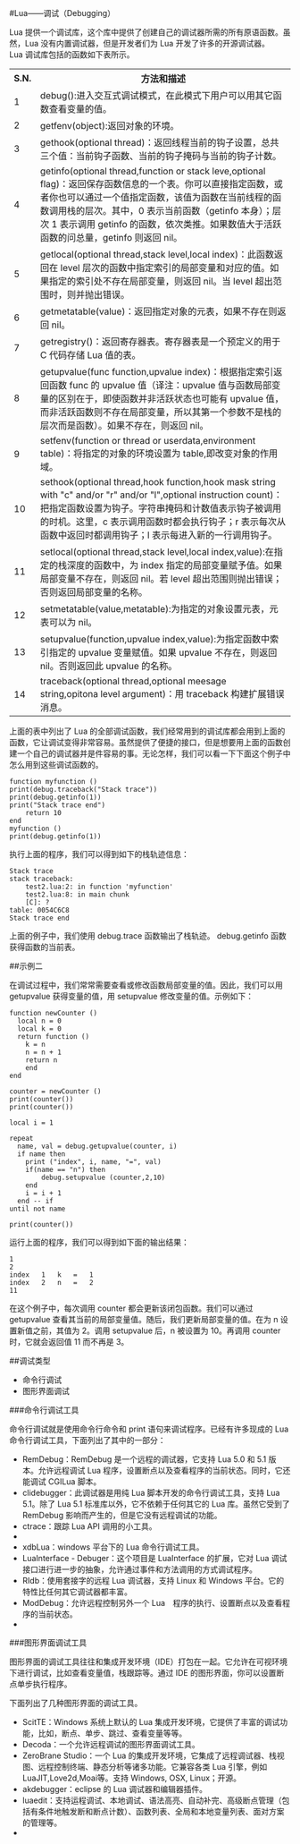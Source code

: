#Lua——调试（Debugging）  

Lua 提供一个调试库，这个库中提供了创建自己的调试器所需的所有原语函数。虽然，Lua 没有内置调试器，但是开发者们为 Lua 开发了许多的开源调试器。  
Lua 调试库包括的函数如下表所示。  
<table>
	<tr>
		<th>S.N.</th>
		<th>方法和描述</th>
	</tr>
	<tr>
	<td>1</td>
		<td>debug():进入交互式调试模式，在此模式下用户可以用其它函数查看变量的值。</td>
	</tr>
	<tr>
		<td>2</td>
		<td>getfenv(object):返回对象的环境。</td>
	</tr>
	<tr>
		<td>3</td>
		<td>gethook(optional thread)：返回线程当前的钩子设置，总共三个值：当前钩子函数、当前的钩子掩码与当前的钩子计数。</td>
	</tr>
	<tr>
		<td>4</td>
		<td>getinfo(optional thread,function or stack leve,optional flag)：返回保存函数信息的一个表。你可以直接指定函数，或者你也可以通过一个值指定函数，该值为函数在当前线程的函数调用栈的层次。其中，0 表示当前函数（getinfo 本身）；层次 1 表示调用 getinfo 的函数，依次类推。如果数值大于活跃函数的问总量，getinfo 则返回 nil。</td>
	</tr>
	<tr>
		<td>5</td>
		<td>getlocal(optional thread,stack level,local index)：此函数返回在 level 层次的函数中指定索引的局部变量和对应的值。如果指定的索引处不存在局部变量，则返回 nil。当 level 超出范围时，则并抛出错误。</td>
	</tr>
	<tr>
		<td>6</td>
		<td>getmetatable(value)：返回指定对象的元表，如果不存在则返回 nil。</td>
	</tr>
	<tr>
		<td>7</td>
		<td>getregistry()：返回寄存器表。寄存器表是一个预定义的用于 C 代码存储 Lua 值的表。</td>
	</tr>
	<tr>
		<td>8</td>
		<td>getupvalue(func function,upvalue index)：根据指定索引返回函数 func 的 upvalue 值（译注：upvalue 值与函数局部变量的区别在于，即使函数并非活跃状态也可能有 upvalue 值，而非活跃函数则不存在局部变量，所以其第一个参数不是栈的层次而是函数）。如果不存在，则返回 nil。</td>
	</tr>
	<tr>
		<td>9</td>
		<td>setfenv(function or thread or userdata,environment table)：将指定的对象的环境设置为 table,即改变对象的作用域。</td>
	</tr>
	<tr>
		<td>10</td>
		<td>sethook(optional thread,hook function,hook mask string with "c" and/or "r" and/or "l",optional instruction count)：把指定函数设置为钩子。字符串掩码和计数值表示钩子被调用的时机。这里，c 表示调用函数时都会执行钩子；r 表示每次从函数中返回时都调用钩子；l 表示每进入新的一行调用钩子。</td>
	</tr>
	<tr>
		<td>11</td>
		<td>setlocal(optional thread,stack level,local index,value):在指定的栈深度的函数中，为 index 指定的局部变量赋予值。如果局部变量不存在，则返回 nil。若 level 超出范围则抛出错误；否则返回局部变量的名称。</td>
	</tr>
	<tr>
		<td>12</td>
		<td>setmetatable(value,metatable):为指定的对象设置元表，元表可以为 nil。</td>
	</tr>
	<tr>
		<td>13</td>
		<td>setupvalue(function,upvalue index,value):为指定函数中索引指定的 upvalue 变量赋值。如果 upvalue 不存在，则返回 nil。否则返回此 upvalue 的名称。</td>
	</tr>
	<tr>
		<td>14</td>
		<td>traceback(optional thread,optional meesage string,opitona level argument)：用 traceback 构建扩展错误消息。</td>
	</tr>
</table>
上面的表中列出了 Lua 的全部调试函数，我们经常用到的调试库都会用到上面的函数，它让调试变得非常容易。虽然提供了便捷的接口，但是想要用上面的函数创建一个自己的调试器并是件容易的事。无论怎样，我们可以看一下下面这个例子中怎么用到这些调试函数的。  

```
function myfunction ()
print(debug.traceback("Stack trace"))
print(debug.getinfo(1))
print("Stack trace end")
	return 10
end
myfunction ()
print(debug.getinfo(1))
```

执行上面的程序，我们可以得到如下的栈轨迹信息：  

```
Stack trace
stack traceback:
	test2.lua:2: in function 'myfunction'
	test2.lua:8: in main chunk
	[C]: ?
table: 0054C6C8
Stack trace end
```  

上面的例子中，我们使用 debug.trace 函数输出了栈轨迹。 debug.getinfo 函数获得函数的当前表。  

##示例二  

在调试过程中，我们常常需要查看或修改函数局部变量的值。因此，我们可以用 getupvalue 获得变量的值，用 setupvalue 修改变量的值。示例如下：  

```
function newCounter ()
  local n = 0
  local k = 0
  return function ()
    k = n
    n = n + 1
    return n
    end
end

counter = newCounter ()
print(counter())
print(counter())

local i = 1

repeat
  name, val = debug.getupvalue(counter, i)
  if name then
    print ("index", i, name, "=", val)
	if(name == "n") then
		debug.setupvalue (counter,2,10)
	end
    i = i + 1
  end -- if
until not name

print(counter())
```  

运行上面的程序，我们可以得到如下面的输出结果：  

```
1
2
index	1	k	=	1
index	2	n	=	2
11
```  

在这个例子中，每次调用 counter 都会更新该闭包函数。我们可以通过 getupvalue 查看其当前的局部变量值。随后，我们更新局部变量的值。在为 n 设置新值之前，其值为 2。调用 setupvalue 后，n 被设置为 10。再调用 counter 时，它就会返回值 11 而不再是 3。  

##调试类型  

<ul>
	<li>命令行调试</li>
	<li>图形界面调试</li>
</ul>

###命令行调试工具  

命令行调试就是使用命令行命令和 print 语句来调试程序。已经有许多现成的 Lua 命令行调试工具，下面列出了其中的一部分：  

<ul>
	<li>RemDebug：RemDebug 是一个远程的调试器，它支持 Lua 5.0 和 5.1 版本。允许远程调试 Lua 程序，设置断点以及查看程序的当前状态。同时，它还能调试 CGILua 脚本。</li>
	<li>clidebugger：此调试器是用纯 Lua 脚本开发的命令行调试工具，支持 Lua 5.1。除了 Lua 5.1 标准库以外，它不依赖于任何其它的 Lua 库。虽然它受到了 RemDebug 影响而产生的，但是它没有远程调试的功能。</li>
	<li>ctrace：跟踪 Lua API 调用的小工具。<li>
	<li>xdbLua：windows 平台下的 Lua 命令行调试工具。</li>
	<li>LuaInterface - Debuger：这个项目是 LuaInterface 的扩展，它对 Lua 调试接口进行进一步的抽象，允许通过事件和方法调用的方式调试程序。</li>
	<li>RIdb：使用套接字的远程 Lua 调试器，支持 Linux 和 Windows 平台。它的特性比任何其它调试器都丰富。</li>
	<li>ModDebug：允许远程控制另外一个 Lua　程序的执行、设置断点以及查看程序的当前状态。<li>
</ul>


###图形界面调试工具  

图形界面的调试工具往往和集成开发环境（IDE）打包在一起。它允许在可视环境下进行调试，比如查看变量值，栈跟踪等。通过 IDE 的图形界面，你可以设置断点单步执行程序。  

下面列出了几种图形界面的调试工具。  

<ul>
	<li>ScitTE：Windows 系统上默认的 Lua 集成开发环境，它提供了丰富的调试功能，比如，断点、单步、跳过、查看变量等等。</li>
	<li>Decoda：一个允许远程调试的图形界面调试工具。</li>
	<li>ZeroBrane Studio：一个 Lua 的集成开发环境，它集成了远程调试器、栈视图、远程控制终端、静态分析等诸多功能。它兼容各类 Lua 引擎，例如 LuaJIT,Love2d,Moai等。支持 Windows, OSX, Linux；开源。</li>
	<li>akdebugger：eclipse 的 Lua 调试器和编辑器插件。</li>
	<li>luaedit：支持运程调试、本地调试、语法高亮、自动补完、高级断点管理（包括有条件地触发断和断点计数）、函数列表、全局和本地变量列表、面对方案的管理等。<li>
</ul>